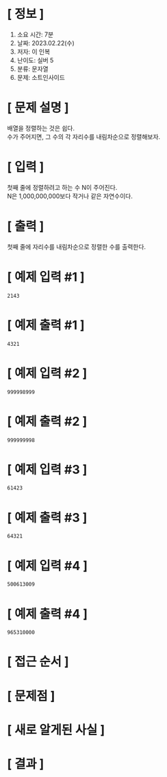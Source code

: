# **[ 정보 ]**
1. 소요 시간: 7분
2. 날짜: 2023.02.22(수)
3. 저자: 이 인복
4. 난이도: 실버 5
5. 분류: 문자열
6. 문제: 소트인사이드

# **[ 문제 설명 ]**
배열을 정렬하는 것은 쉽다.   
수가 주어지면, 그 수의 각 자리수를 내림차순으로 정렬해보자.

# **[ 입력 ]**
첫째 줄에 정렬하려고 하는 수 N이 주어진다.   
N은 1,000,000,000보다 작거나 같은 자연수이다.

# **[ 출력 ]**
첫째 줄에 자리수를 내림차순으로 정렬한 수를 출력한다.

# **[ 예제 입력 #1 ]**
    2143
# **[ 예제 출력 #1 ]**
    4321
# **[ 예제 입력 #2 ]**
    999998999
# **[ 예제 출력 #2 ]**
    999999998
# **[ 예제 입력 #3 ]**
    61423
# **[ 예제 출력 #3 ]**
    64321
# **[ 예제 입력 #4 ]**
    500613009
# **[ 예제 출력 #4 ]**
    965310000

# **[ 접근 순서 ]**

# **[ 문제점 ]**

# **[ 새로 알게된 사실 ]**

# **[ 결과 ]**